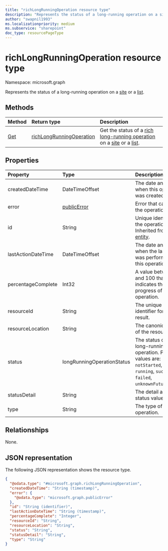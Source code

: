 ```yaml
---
title: "richLongRunningOperation resource type"
description: "Represents the status of a long-running operation on a site or a list."
author: "swapnil1993"
ms.localizationpriority: medium
ms.subservice: "sharepoint"
doc_type: resourcePageType
---
```


# richLongRunningOperation resource type

Namespace: microsoft.graph

Represents the status of a long-running operation on a [site](../resources/site.md) or a [list](../resources/list.md).

## Methods
|Method|Return type|Description|
|:---|:---|:---|
|[Get](../api/richlongrunningoperation-get.md)|[richLongRunningOperation](../resources/richlongrunningoperation.md)|Get the status of a [rich long-running operation](../resources/richlongrunningoperation.md) on a [site](../resources/site.md) or a [list](../resources/list.md).|

## Properties

|Property|Type|Description|
|:---|:---|:---|
|createdDateTime|DateTimeOffset|The date and time when this operation was created.|
|error|[publicError](../resources/publicerror.md)| Error that caused the operation to fail.|
|id|String|Unique identifier for the operation. Inherited from [entity](../resources/entity.md).|
|lastActionDateTime|DateTimeOffset| The date and time when the last action was performed on this operation.|
|percentageComplete|Int32|A value between 0 and 100 that indicates the progress of the operation.|
|resourceId|String|The unique identifier for the result.|
|resourceLocation|String|The canonical URL of the resource.|
|status|longRunningOperationStatus|The status of the long-running operation. Possible values are: `notStarted`, `running`, `succeeded`, `failed`, `unknownFutureValue`.|
|statusDetail|String|The detail about the status value.|
|type|String| The type of the operation.|

## Relationships
None.

## JSON representation
The following JSON representation shows the resource type.
<!-- {
  "blockType": "resource",
  "keyProperty": "id",
  "@odata.type": "microsoft.graph.richLongRunningOperation",
  "openType": false
}
-->
``` json
{
  "@odata.type": "#microsoft.graph.richLongRunningOperation",
  "createdDateTime": "String (timestamp)",
  "error": {
    "@odata.type": "microsoft.graph.publicError"
  },
  "id": "String (identifier)",
  "lastActionDateTime": "String (timestamp)",
  "percentageComplete": "Integer",
  "resourceId": "String",
  "resourceLocation": "String",
  "status": "String",
  "statusDetail": "String",
  "type": "String"
}
```

